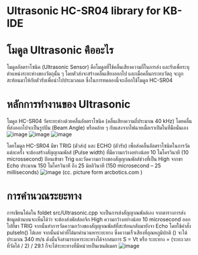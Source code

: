 # Ultrasonic HC-SR04 library for KB-IDE

# โมดูล Ultrasonic คืออะไร
โมดูลอัลตราโซนิค (Ultrasonic  Sensor) คือโมดูลที่ใช้คลื่นเสียงความถี่ในการส่ง และรับเพื่อระบุตำแหน่งระยะห่างของวัตถุนั้น ๆ  โดยตัวส่งจะสร้างคลื่นเสียงออกไป และเมื่อคลื่นกระทบวัตถุ จะถูกสะท้อนมาให้กับตัวรับเพื่อนำไปประมวลผล ซึ่งในการทดลองนี้จะเลือกใช้โมดูล HC-SR04

# หลักการทำงานของ Ultrasonic
โมดูล HC-SR04  วัดระยะห่างด้วยคลื่นอัลตราโซนิค  (คลื่นเสียงความถี่ประมาณ 40 kHz)  โดยคลื่นที่ส่งออกไปจะเป็นรูปบีม (Beam Angle) หรือคล้าย ๆ กับแสงจากไฟฉายเมื่อเราเปิดในที่มือนั่นเอง
![image](https://raw.githubusercontent.com/bavensky/kbide_plugin_template/master/static/ultrasonic_range.png)
![image](https://raw.githubusercontent.com/bavensky/kbide_plugin_template/master/static/ultrasonic%20detecting.png)
![image](https://raw.githubusercontent.com/bavensky/kbide_plugin_template/master/static/ultrasonic%20range%20finder.png)

โดยโมดูล HC-SR04 มีขา TRIG (ตัวส่ง) และ ECHO (ตัวรับ)  เพื่อส่งคลื่นอัลตราโซนิคในการวัดแต่ละครั้ง จะต้องสร้างสัญญาณพัลส์ (Pulse width) ที่มีความกว้างอย่างน้อย 10 ไมโครวินาที (10 microssecond) ป้อนเข้าขา Trig และวัดความกว้างของสัญญาณพัลส์ช่วงที่เป็น High จากขา Echo ประมาณ 150 ไมโครวินาที ถึง 25 มิลลิวินาที (150 microsecond – 25 milliseconds)
![image](https://raw.githubusercontent.com/bavensky/kbide_plugin_template/master/static/ultrasonic%20transducer.png)
(cc. picture form arcbotics.com )

# การคำนวณระยะทาง
การเขียนโค้ดใน foldet src/Ultrasonic.cpp จะเป็นการส่งสัญญาณพัลล์เอง จากตารางการส่งข้อมูลด้านบนจะเห็นได้ว่า จะต้องส่งพัลส์ลอจิก High ความกว้างอย่างน้อย 10 microsecond ออกไปที่ขา TRIG จากนั้นทำการวัดความกว้างของสัญญาณพัลส์ที่สะท้อนกลับมายังจา Echo โดยใช้คำสั่ง pulseIn() ได้เลย จากนั้นนำค่าที่ได้มาคำนวนหาระยะทาง ซึ่งความเร็วเสียงที่อุณหภูมิปกติ () จะได้ประมาณ 340 m/s ดังนั้นจึงสามารถหาระยะทางได้จากสมการ S = Vt  หรือ ระยะทาง = (ระยะเวลาที่วัดได้ / 2) / 29.1 ก็จะได้ระยะทางที่มีหน่วยเป็นเซนติเมตร
![image](https://raw.githubusercontent.com/bavensky/kbide_plugin_template/master/static/src%20cpp.png)
